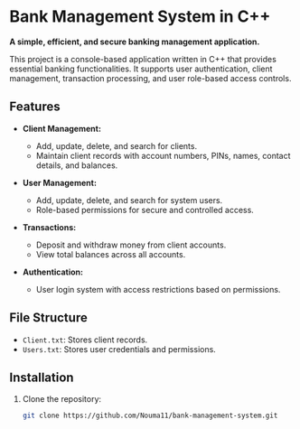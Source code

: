 # Bank Management System in C++

**A simple, efficient, and secure banking management application.**

This project is a console-based application written in C++ that provides essential banking functionalities. It supports user authentication, client management, transaction processing, and user role-based access controls.

## Features

- **Client Management:**
  - Add, update, delete, and search for clients.
  - Maintain client records with account numbers, PINs, names, contact details, and balances.
  
- **User Management:**
  - Add, update, delete, and search for system users.
  - Role-based permissions for secure and controlled access.
  
- **Transactions:**
  - Deposit and withdraw money from client accounts.
  - View total balances across all accounts.

- **Authentication:**
  - User login system with access restrictions based on permissions.

## File Structure

- `Client.txt`: Stores client records.
- `Users.txt`: Stores user credentials and permissions.

## Installation

1. Clone the repository:
   ```bash
   git clone https://github.com/Nouma11/bank-management-system.git
